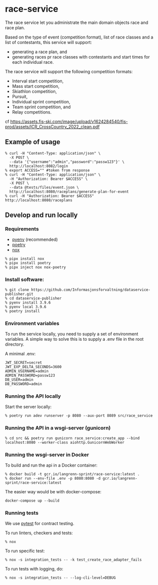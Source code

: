# race-service
The race service let you administrate the main domain objects race and race plan.

Based on the type of event (competition format), list of race classes and a list of contestants, this service will support:

- generating a race plan, and
- generating races pr race classes with contestants and start times for each individual race.

The race service will support the following competition formats:

- Interval start competition,
- Mass start competition,
- Skiathlon competition,
- Pursuit,
- Individual sprint competition,
- Team sprint competition, and
- Relay competitions.

cf https://assets.fis-ski.com/image/upload/v1624284540/fis-prod/assets/ICR_CrossCountry_2022_clean.pdf

## Example of usage
```
% curl -H "Content-Type: application/json" \
  -X POST \
  --data '{"username":"admin","password":"passw123"}' \
  http://localhost:8082/login
% export ACCESS="" #token from response
% curl -H "Content-Type: application/json" \
  -H "Authorization: Bearer $ACCESS" \
  -X POST \
  --data @tests/files/event.json \
  http://localhost:8080/raceplans/generate-plan-for-event
% curl -H "Authorization: Bearer $ACCESS"  http://localhost:8080/raceplans
```

## Develop and run locally
### Requirements
- [pyenv](https://github.com/pyenv/pyenv) (recommended)
- [poetry](https://python-poetry.org/)
- [nox](https://nox.thea.codes/en/stable/)

```
% pipx install nox
% pipx install poetry
% pipx inject nox nox-poetry
```

### Install software:
```
% git clone https://github.com/Informasjonsforvaltning/dataservice-publisher.git
% cd dataservice-publisher
% pyenv install 3.9.6
% pyenv local 3.9.6
% poetry install
```
### Environment variables
To run the service locally, you need to supply a set of environment variables. A simple way to solve this is to supply a .env file in the root directory.

A minimal .env:
```
JWT_SECRET=secret
JWT_EXP_DELTA_SECONDS=3600
ADMIN_USERNAME=admin
ADMIN_PASSWORD=passw123
DB_USER=admin
DB_PASSWORD=admin
```

### Running the API locally
Start the server locally:
```
% poetry run adev runserver -p 8080 --aux-port 8089 src/race_service
```
### Running the API in a wsgi-server (gunicorn)
```
% cd src && poetry run gunicorn race_service:create_app --bind localhost:8080 --worker-class aiohttp.GunicornWebWorker
```
### Running the wsgi-server in Docker
To build and run the api in a Docker container:
```
% docker build -t gcr.io/langrenn-sprint/race-service:latest .
% docker run --env-file .env -p 8080:8080 -d gcr.io/langrenn-sprint/race-service:latest
```
The easier way would be with docker-compose:
```
docker-compose up --build
```
### Running tests
We use [pytest](https://docs.pytest.org/en/latest/) for contract testing.

To run linters, checkers and tests:
```
% nox
```
To run specific test:
```
% nox -s integration_tests -- -k test_create_race_adapter_fails
```
To run tests with logging, do:
```
% nox -s integration_tests -- --log-cli-level=DEBUG
```
